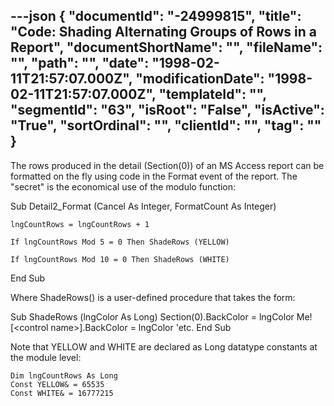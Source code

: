 ---json
{
  "documentId": "-24999815",
  "title": "Code: Shading Alternating Groups of Rows in a Report",
  "documentShortName": "",
  "fileName": "",
  "path": "",
  "date": "1998-02-11T21:57:07.000Z",
  "modificationDate": "1998-02-11T21:57:07.000Z",
  "templateId": "",
  "segmentId": "63",
  "isRoot": "False",
  "isActive": "True",
  "sortOrdinal": "",
  "clientId": "",
  "tag": ""
}
---

The rows produced in the detail (Section(0)) of an MS Access report can be formatted on the fly using code in the Format event of the report. The &quot;secret&quot; is the economical use of the modulo function:

Sub Detail2_Format (Cancel As Integer, FormatCount As Integer)

    lngCountRows = lngCountRows + 1

    If lngCountRows Mod 5 = 0 Then ShadeRows (YELLOW)

    If lngCountRows Mod 10 = 0 Then ShadeRows (WHITE)

End Sub

Where ShadeRows() is a user-defined procedure that takes the form:

Sub ShadeRows (lngColor As Long)
    Section(0).BackColor = lngColor
    Me![&lt;control name&gt;].BackColor = lngColor
    'etc.
End Sub

Note that YELLOW and WHITE are declared as Long datatype constants at the module level:

    Dim lngCountRows As Long
    Const YELLOW& = 65535
    Const WHITE& = 16777215
